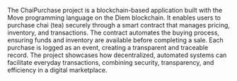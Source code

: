 The ChaiPurchase project is a blockchain-based application built with the Move programming language on the Diem blockchain. It enables users to purchase chai (tea) securely through a smart contract that manages pricing, inventory, and transactions. The contract automates the buying process, ensuring funds and inventory are available before completing a sale. Each purchase is logged as an event, creating a transparent and traceable record. The project showcases how decentralized, automated systems can facilitate everyday transactions, combining security, transparency, and efficiency in a digital marketplace.
